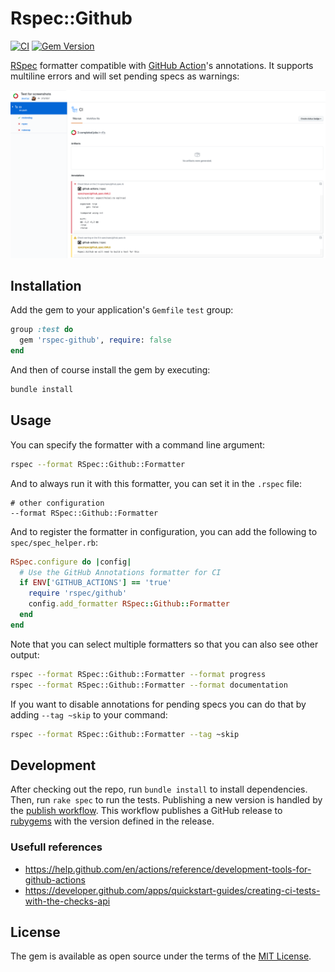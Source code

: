 # Rspec::Github
[![CI](https://github.com/Drieam/rspec-github/actions/workflows/ci.yml/badge.svg)](https://github.com/Drieam/rspec-github/actions/workflows/ci.yml)
[![Gem Version](https://badge.fury.io/rb/rspec-github.svg)](https://badge.fury.io/rb/rspec-github)

[RSpec](https://rspec.info/) formatter compatible with [GitHub Action](https://github.com/features/actions)'s annotations. It supports multiline errors and will set pending specs as warnings:

![screenshot.png](docs/screenshot.png)

## Installation
Add the gem to your application's `Gemfile` `test` group:

```ruby
group :test do
  gem 'rspec-github', require: false
end
```

And then of course install the gem by executing:

```bash
bundle install
```

## Usage
You can specify the formatter with a command line argument:

```bash
rspec --format RSpec::Github::Formatter
```

And to always run it with this formatter, you can set it in the `.rspec` file:

```
# other configuration
--format RSpec::Github::Formatter
```

And to register the formatter in configuration, you can add the following to `spec/spec_helper.rb`:

```ruby
RSpec.configure do |config|
  # Use the GitHub Annotations formatter for CI
  if ENV['GITHUB_ACTIONS'] == 'true'
    require 'rspec/github'
    config.add_formatter RSpec::Github::Formatter
  end
end
```

Note that you can select multiple formatters so that you can also see other output:
```bash
rspec --format RSpec::Github::Formatter --format progress
rspec --format RSpec::Github::Formatter --format documentation
```

If you want to disable annotations for pending specs you can do that by adding `--tag ~skip` to your command:
```bash
rspec --format RSpec::Github::Formatter --tag ~skip
```

## Development
After checking out the repo, run `bundle install` to install dependencies. Then, run `rake spec` to run the tests.
Publishing a new version is handled by the [publish workflow](.github/workflows/publish.yml). This workflow publishes a GitHub release to [rubygems](https://rubygems.org/) with the version defined in the release.

### Usefull references
- https://help.github.com/en/actions/reference/development-tools-for-github-actions
- https://developer.github.com/apps/quickstart-guides/creating-ci-tests-with-the-checks-api

## License
The gem is available as open source under the terms of the [MIT License](https://opensource.org/licenses/MIT).

